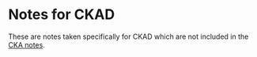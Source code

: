 # Notes for CKAD

These are notes taken specifically for CKAD which are not included in the [CKA notes](./CKA.md).

